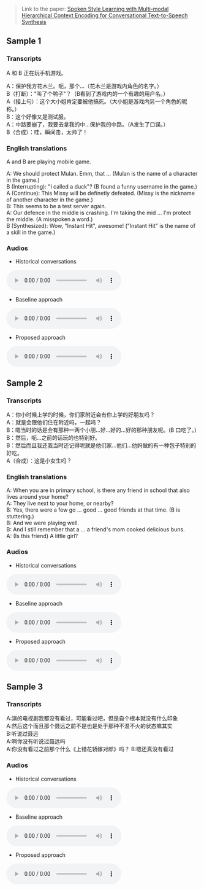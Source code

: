 > Link to the paper: [Spoken Style Learning with Multi-modal Hierarchical Context Encoding for Conversational Text-to-Speech Synthesis](https://github.com/thuhcsi/interspeech2021-conversational-tts/raw/master/IS2021.pdf)

## Sample 1

### Transcripts

A 和 B 正在玩手机游戏。

A：保护我方花木兰。呃，那个…（花木兰是游戏内角色的名字。）  
B（打断）："叫了个鸭子"？（B看到了游戏内的一个有趣的用户名。）  
A（接上句）：这个大小姐肯定要被他搞死。（大小姐是游戏内另一个角色的昵称。）  
B：这个好像又是测试服。  
A：中路要崩了，我要去拿我的中…保护我的中路。（A发生了口误。）  
B（合成）：哇，瞬间击，太帅了！

### English translations

A and B are playing mobile game.

A: We should protect Mulan. Emm, that ... (Mulan is the name of a character in the game.)  
B (Interrupting): "I called a duck"?  (B found a funny username in the game.)  
A (Continue): This Missy will be definetly defeated. (Missy is the nickname of another character in the game.)  
B: This seems to be a test server again.  
A: Our defence in the middle is crashing. I'm taking the mid ... I'm protect the middle. (A misspoken a word.)  
B (Synthesized): Wow, "Instant Hit", awesome! ("Instant Hit" is the name of a skill in the game.)

### Audios

* Historical conversations

<audio controls>
  <source src="https://github.com/thuhcsi/interspeech2021-conversational-tts/raw/master/context/sample0.aac" type="audio/aac">
Your browser does not support the audio element.
</audio>

* Baseline approach
<audio controls>
  <source src="https://github.com/thuhcsi/interspeech2021-conversational-tts/raw/master/baseline/sample0.aac" type="audio/aac">
Your browser does not support the audio element.
</audio>

* Proposed approach
<audio controls>
  <source src="https://github.com/thuhcsi/interspeech2021-conversational-tts/raw/master/proposed/sample0.aac" type="audio/aac">
Your browser does not support the audio element.
</audio>

## Sample 2

### Transcripts

A：你小时候上学的时候，你们家附近会有你上学的好朋友吗？  
A：就是会跟他们住在附近吗，一起吗？  
B：嗯当时的话是会有那种一两个小朋…好…好的…好的那种朋友呢。(B 口吃了。)  
B：然后，呃…之前的话玩的也特别好。  
B：然后而且我还我当时还记得呢就是他们家…他们…他妈做的有一种包子特别的好吃。  
A（合成）：这是小女生吗？


### English translations

A: When you are in primary school, is there any friend in school that also lives around your home?  
A: They live next to your home, or nearby?  
B: Yes, there were a few go ... good ... good friends at that time. (B is stuttering.)  
B: And we were playing well.  
B: And I still remember that a ... a friend's mom cooked delicious buns.  
A: (Is this friend) A little girl?

### Audios

* Historical conversations

<audio controls>
  <source src="https://github.com/thuhcsi/interspeech2021-conversational-tts/raw/master/context/sample3.aac" type="audio/aac">
Your browser does not support the audio element.
</audio>

* Baseline approach
<audio controls>
  <source src="https://github.com/thuhcsi/interspeech2021-conversational-tts/raw/master/baseline/sample3.aac" type="audio/aac">
Your browser does not support the audio element.
</audio>

* Proposed approach
<audio controls>
  <source src="https://github.com/thuhcsi/interspeech2021-conversational-tts/raw/master/proposed/sample3.aac" type="audio/aac">
Your browser does not support the audio element.
</audio>

## Sample 3

### Transcripts

A:演的电视剧我都没有看过，可能看过吧，但是自个根本就没有什么印象  
A:然后这个而且那个聂远之前不是也是处于那种不温不火的状态嘛其实  
B:听说过聂远  
A:啊你没有听说过聂远吗  
A:你没有看过之前那个什么《上错花轿嫁对郎》吗？
B:嗯还真没有看过

### Audios

* Historical conversations

<audio controls>
  <source src="https://github.com/thuhcsi/interspeech2021-conversational-tts/raw/master/context/sample4.aac" type="audio/aac">
Your browser does not support the audio element.
</audio>

* Baseline approach
<audio controls>
  <source src="https://github.com/thuhcsi/interspeech2021-conversational-tts/raw/master/baseline/sample4.aac" type="audio/aac">
Your browser does not support the audio element.
</audio>

* Proposed approach
<audio controls>
  <source src="https://github.com/thuhcsi/interspeech2021-conversational-tts/raw/master/proposed/sample4.aac" type="audio/aac">
Your browser does not support the audio element.
</audio>

